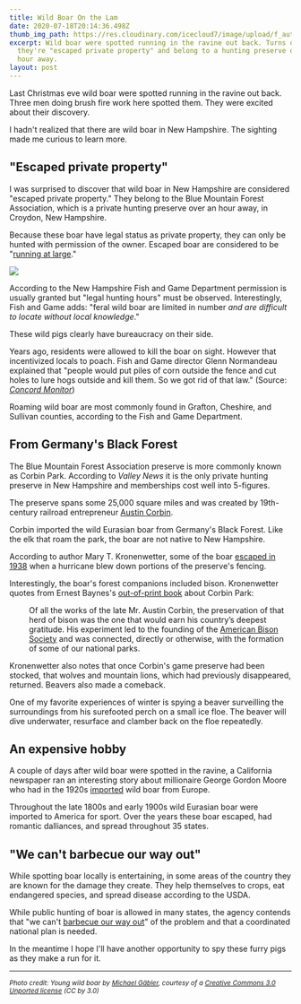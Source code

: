 ```yaml
---
title: Wild Boar On the Lam
date: 2020-07-18T20:14:36.498Z
thumb_img_path: https://res.cloudinary.com/icecloud7/image/upload/f_auto,w_auto,q_auto/v1595107397/ruralnh/young-wild-boar_rvqa2m.jpg
excerpt: Wild boar were spotted running in the ravine out back. Turns out
  they're "escaped private property" and belong to a hunting preserve over an
  hour away.
layout: post
---
```

Last Christmas eve wild boar were spotted running in the ravine out back. Three men doing brush fire work here spotted them. They were excited about their discovery. 

I hadn't realized that there are wild boar in New Hampshire. The sighting made me curious to learn more. 

## "Escaped private property"

I was surprised to discover that wild boar in New Hampshire are considered "escaped private property." They belong to the Blue Mountain Forest Association, which is a private hunting preserve over an hour away, in Croydon, New Hampshire.

Because these boar have legal status as private property, they can only be hunted with permission of the owner. Escaped boar are considered to be "[running at large](http://www.gencourt.state.nh.us/rsa/html/xlv/467/467-mrg.htm)."

<img src="https://res.cloudinary.com/icecloud7/image/upload/f_auto,q_auto,w_auto/v1595107397/ruralnh/young-wild-boar_rvqa2m.jpg"/>

According to the New Hampshire Fish and Game Department permission is usually granted but "legal hunting hours" must be observed. Interestingly, Fish and Game adds: "feral wild boar are limited in number *and are difficult to locate without local knowledge*."

These wild pigs clearly have bureaucracy on their side. 

Years ago, residents were allowed to kill the boar on sight. However that incentivized locals to poach. Fish and Game director Glenn Normandeau explained that "people would put piles of corn outside the fence and cut holes to lure hogs outside and kill them. So we got rid of that law." (Source: *[Concord Monitor](https://www.concordmonitor.com/corbin-park-bluemountain-nh-hunting-preserve-game-31987801)*)

Roaming wild boar are most commonly found in Grafton, Cheshire, and Sullivan counties, according to the Fish and Game Department. 

## From Germany's Black Forest

The Blue Mountain Forest Association preserve is more commonly known as Corbin Park. According to *Valley News* it is the only private hunting preserve in New Hampshire and memberships cost well into 5-figures. 

The preserve spans some 25,000 square miles and was created by 19th-century railroad entrepreneur [Austin Corbin](https://web.archive.org/web/20071001001801/http://www.newsday.com/community/guide/lihistory/ny-history_motion_rail1%2C0%2C5977066.story?coll=ny-lihistory-navigation). 

Corbin imported the wild Eurasian boar from Germany's Black Forest. Like the elk that roam the park, the boar are not native to New Hampshire. 

According to author Mary T. Kronenwetter, some of the boar [escaped in 1938](http://eastmanliving.com/2011/11/corbin%E2%80%99s-%E2%80%9Canimal-garden%E2%80%9D/#:~:text=Reflections,hunting%20preserve%20in%20New%20Hampshire.) when a hurricane blew down portions of the preserve's fencing. 

Interestingly, the boar's forest companions included bison. Kronenwetter quotes from Ernest Baynes's [out-of-print book](https://www.amazon.com/Wild-Life-Blue-Mountain-Forest/dp/B00085U516/) about Corbin Park:

<p style="padding-left: 2.5em;">Of all the works of the late Mr. Austin Corbin, the preservation of that herd of bison was the one that would earn his country’s deepest gratitude. His experiment led to the founding of the <a href="http://www.ambisonsociety.org/" target="blank">American Bison Society</a> and was connected, directly or otherwise, with the formation of some of our national parks.</p>

Kronenwetter also notes that once Corbin's game preserve had been stocked, that wolves and mountain lions, which had previously disappeared, returned. Beavers also made a comeback. 

One of my favorite experiences of winter is spying a beaver surveilling the surroundings from his surefooted perch on a small ice floe. The beaver will dive underwater, resurface and clamber back on the floe repeatedly. 

## An expensive hobby

A couple of days after wild boar were spotted in the ravine, a California newspaper ran an interesting story about millionaire George Gordon Moore who had in the 1920s [imported](https://www.sfgate.com/sfhistory/article/One-eccentric-socialite-is-to-blame-for-14916088.php#photo-18798330) wild boar from Europe. 

Throughout the late 1800s and early 1900s wild Eurasian boar were imported to America for sport. Over the years these boar escaped, had romantic dalliances, and spread throughout 35 states. 

## "We can't barbecue our way out"

While spotting boar locally is entertaining, in some areas of the country they are known for the damage they create. They help themselves to crops, eat endangered species, and spread disease according to the USDA. 

While public hunting of boar is allowed in many states, the agency contends that "we can't [barbecue our way out](https://www.usda.gov/media/blog/2014/04/04/we-cant-barbecue-our-way-out-why-feral-swine-management-requires-national)" of the problem and that a coordinated national plan is needed. 

In the meantime I hope I'll have another opportunity to spy these furry pigs as they make a run for it.

<hr/>
<p><small><em>Photo credit: Young wild boar by <a href="https://commons.wikimedia.org/wiki/User:Michael_G%C3%A4bler" target="blank">Michael Gäbler</a>, courtesy of a <a href="https://creativecommons.org/licenses/by/3.0/deed.en" target="blank">Creative Commons 3.0 Unported license</a> (CC by 3.0)</em></small></p>
